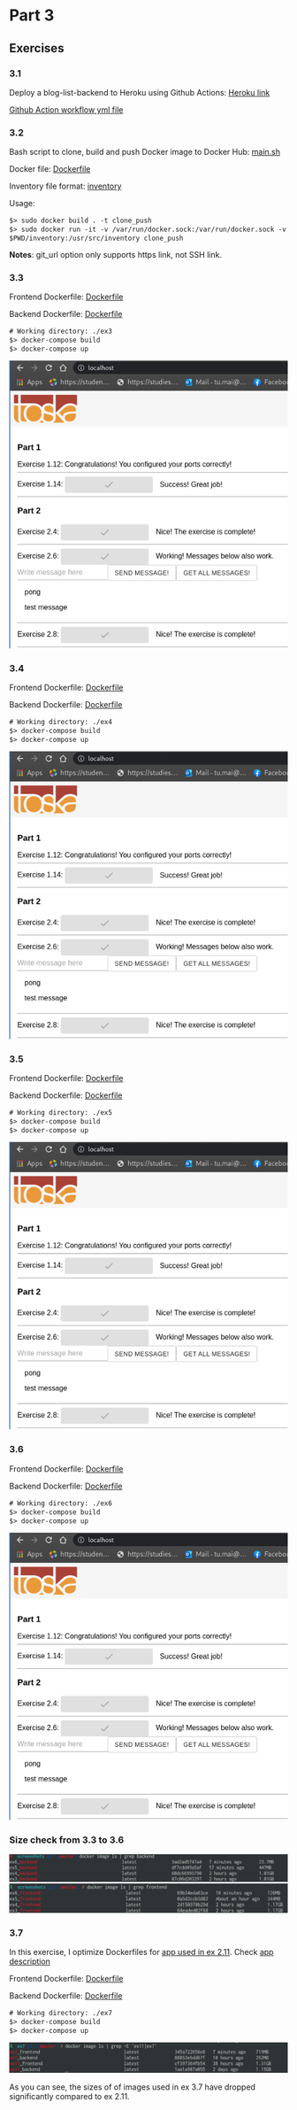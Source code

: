 # Part 3

## Exercises

### 3.1

Deploy a blog-list-backend to Heroku using Github Actions: [Heroku link](https://blog-list-backend.herokuapp.com/api/users)

[Github Action workflow yml file](https://github.com/anhtumai/blog-list-backend/blob/containerize/.github/workflows/github-actions-demo.yml)

### 3.2

Bash script to clone, build and push Docker image to Docker Hub: [main.sh](./ex3/main.sh)

Docker file: [Dockerfile](./ex3/Dockerfile)

Inventory file format: [inventory](./ex3/inventory)

Usage:

```shell
$> sudo docker build . -t clone_push
$> sudo docker run -it -v /var/run/docker.sock:/var/run/docker.sock -v $PWD/inventory:/usr/src/inventory clone_push
```

__Notes__: git_url option only supports https link, not SSH link.

### 3.3

Frontend Dockerfile: [Dockerfile](./ex3/Dockerfile.front)

Backend Dockerfile: [Dockerfile](./ex3/Dockerfile.back)

```shell
# Working directory: ./ex3
$> docker-compose build
$> docker-compose up
```

![Screenshot](screenshots/ex3.png)

### 3.4

Frontend Dockerfile: [Dockerfile](./ex4/Dockerfile.front)

Backend Dockerfile: [Dockerfile](./ex4/Dockerfile.back)

```shell
# Working directory: ./ex4
$> docker-compose build
$> docker-compose up
```

![Screenshot](screenshots/ex4.png)

### 3.5

Frontend Dockerfile: [Dockerfile](./ex5/Dockerfile.front)

Backend Dockerfile: [Dockerfile](./ex5/Dockerfile.back)

```shell
# Working directory: ./ex5
$> docker-compose build
$> docker-compose up
```

![Screenshot](screenshots/ex5.png)

### 3.6

Frontend Dockerfile: [Dockerfile](./ex6/Dockerfile.front)

Backend Dockerfile: [Dockerfile](./ex6/Dockerfile.back)

```shell
# Working directory: ./ex6
$> docker-compose build
$> docker-compose up
```

![Screenshot](screenshots/ex6.png)

### Size check from 3.3 to 3.6

![Backend size check](screenshots/backendsizecheck.png)
![Frontend size check](screenshots/frontendsizecheck.png)

### 3.7

In this exercise, I optimize Dockerfiles for [app used in ex 2.11](../Part2/ex11).
Check [app description](../Part2/ReadMe.md#2.11)

Frontend Dockerfile: [Dockerfile](./ex7/Dockerfile.optimize.front)

Backend Dockerfile: [Dockerfile](./ex7/Dockerfile.optimize.back)

```shell
# Working directory: ./ex7
$> docker-compose build
$> docker-compose up
```

![Size comparison](screenshots/ex7-size-comparison.png)

As you can see, the sizes of of images used in ex 3.7 have dropped significantly
compared to ex 2.11.

